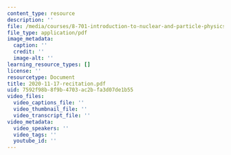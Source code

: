 ```yaml
---
content_type: resource
description: ''
file: /media/courses/8-701-introduction-to-nuclear-and-particle-physics-fall-2020/2020-11-17-recitation.pdf
file_type: application/pdf
image_metadata:
  caption: ''
  credit: ''
  image-alt: ''
learning_resource_types: []
license: ''
resourcetype: Document
title: 2020-11-17-recitation.pdf
uid: 7592f98b-8f9b-4703-ac2b-fa3d07de1b55
video_files:
  video_captions_file: ''
  video_thumbnail_file: ''
  video_transcript_file: ''
video_metadata:
  video_speakers: ''
  video_tags: ''
  youtube_id: ''
---
```

